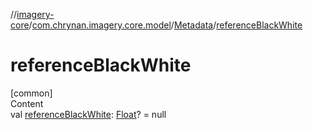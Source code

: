 //[imagery-core](../../../index.md)/[com.chrynan.imagery.core.model](../index.md)/[Metadata](index.md)/[referenceBlackWhite](reference-black-white.md)



# referenceBlackWhite  
[common]  
Content  
val [referenceBlackWhite](reference-black-white.md): [Float](https://kotlinlang.org/api/latest/jvm/stdlib/kotlin/-float/index.html)? = null  



